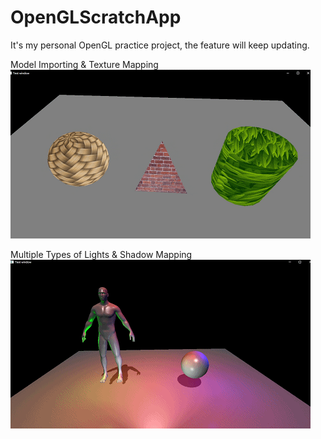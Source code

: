 # OpenGLScratchApp

It's my personal OpenGL practice project, the feature will keep updating.

Model Importing & Texture Mapping
![image](https://github.com/DrakeLan/OpenGLScratchApp/blob/master/DemoImage/Model%20Importing%20and%20Texture%20Mapping.gif)

Multiple Types of Lights & Shadow Mapping
![image](https://github.com/DrakeLan/OpenGLScratchApp/blob/master/DemoImage/Mupltiple%20Lights.gif)
